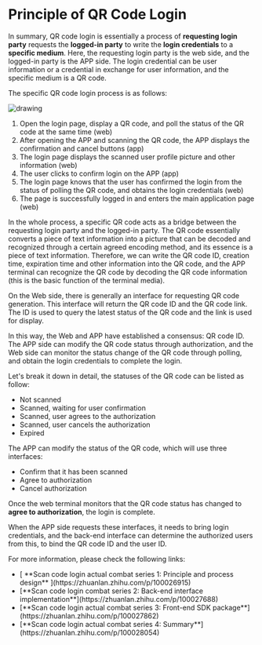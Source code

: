# Principle of QR Code Login

<LastUpdated/>


In summary, QR code login is essentially a process of **requesting login party** requests the **logged-in party** to write the **login credentials** to a **specific medium**. Here, the requesting login party is the web side, and the logged-in party is the APP side. The login credential can be user information or a credential in exchange for user information, and the specific medium is a QR code.

The specific QR code login process is as follows:

<img src="~@imagesZhCn/concepts/Lark20210302-193542.png" alt="drawing"/>

1. Open the login page, display a QR code, and poll the status of the QR code at the same time \(web\)
2. After opening the APP and scanning the QR code, the APP displays the confirmation and cancel buttons \(app\)
3. The login page displays the scanned user profile picture and other information \(web\)
4. The user clicks to confirm login on the APP \(app\)
5. The login page knows that the user has confirmed the login from the status of polling the QR code, and obtains the login credentials \(web\)
6. The page is successfully logged in and enters the main application page \(web\)

  
In the whole process, a specific QR code acts as a bridge between the requesting login party and the logged-in party. The QR code essentially converts a piece of text information into a picture that can be decoded and recognized through a certain agreed encoding method, and its essence is a piece of text information. Therefore, we can write the QR code ID, creation time, expiration time and other information into the QR code, and the APP terminal can recognize the QR code by decoding the QR code information (this is the basic function of the terminal media).

On the Web side, there is generally an interface for requesting QR code generation. This interface will return the QR code ID and the QR code link. The ID is used to query the latest status of the QR code and the link is used for display.

In this way, the Web and APP have established a consensus: QR code ID. The APP side can modify the QR code status through authorization, and the Web side can monitor the status change of the QR code through polling, and obtain the login credentials to complete the login.

Let's break it down in detail, the statuses of the QR code can be listed as follow:

* Not scanned
* Scanned, waiting for user confirmation
* Scanned, user agrees to the authorization
* Scanned, user cancels the authorization
* Expired


The APP can modify the status of the QR code, which will use three interfaces:

* Confirm that it has been scanned
* Agree to authorization
* Cancel authorization


Once the web terminal monitors that the QR code status has changed to **agree to authorization**, the login is complete.

When the APP side requests these interfaces, it needs to bring login credentials, and the back-end interface can determine the authorized users from this, to bind the QR code ID and the user ID.

For more information, please check the following links:
<ul>
    <li>[ **Scan code login actual combat series 1: Principle and process design** ](https://zhuanlan.zhihu.com/p/100026915)</li>
    <li>[**Scan code login combat series 2: Back-end interface implementation**](https://zhuanlan.zhihu.com/p/100027688)</li>
    <li>[**Scan code login actual combat series 3: Front-end SDK package**](https://zhuanlan.zhihu.com/p/100027862)</li>
    <li>[**Scan code login actual combat series 4: Summary**](https://zhuanlan.zhihu.com/p/100028054)</li>
</ul>



